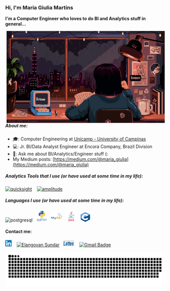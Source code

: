 ### Hi, I'm Maria Giulia Martins


**I'm a Computer Engineer who loves to do BI and Analytics stuff in general...**

 <img align="right" alt="GIF" src="https://github.com/MariaGiuliaMartins/MariaGiuliaMartins/blob/main/girl2.gif" width="500" height="290"/>
 
##### About me:

- 🎓: Computer Engineering at [Unicamp - University of Campinas](https://www.unicamp.br/unicamp/english)
- :computer:: Jr. BI/Data Analyst Engineer at Encora Company, Brazil Division
- :speech_balloon:: Ask me about BI/Analytics/Engineer stuff (:
- My Medium posts: [https://medium.com/@maria_giulia](https://medium.com/@maria_giulia)

##### Analytics Tools that I use (or have used at some time in my life):
<a href="https://aws.amazon.com/quicksight/"><img src="https://allcode.com/wp-content/uploads/2022/12/amazon-quicksight@2x@2x.png" width="80px" alt="quicksight"></a>&nbsp; &nbsp;
<a href="https://amplitude.com/"><img src="https://uploads-us-west-2.insided.com/amplitude-en/attachment/4e0ab4e4-4914-4fe5-9da0-8162667f6a75.png" width="80px" alt="amplitude"></a>&nbsp; &nbsp;

##### Languages I use (or have used at some time in my life):

<p align="left">
<img src="https://ezerus.com.au/wp-content/uploads/2019/05/postgresql-logo.png" alt="postgresql" width="35" height="35"/> &nbsp;
<img src="https://raw.githubusercontent.com/devicons/devicon/master/icons/python/python-original-wordmark.svg" alt="python" width="35" height="35"/> &nbsp;
<img src="https://raw.githubusercontent.com/devicons/devicon/master/icons/mysql/mysql-original-wordmark.svg" alt="mysql" width="35" height="35" /> &nbsp;
<img src="https://raw.githubusercontent.com/devicons/devicon/master/icons/java/java-original-wordmark.svg" alt="java" width="35" height="35" /> &nbsp;
<img src="https://github.com/MariaGiuliaMartins/MariaGiuliaMartins/blob/main/C.png" alt="java" width="30" height="30" /> 
</p>

#### Contact me:

<a href="https://www.linkedin.com/in/maria-giulia-martins/"><img src="https://github.com/chandan-reddy-k/chandan-reddy-k/blob/master/assets/linkedin.svg" width="20px" alt="LinkedIn"></a>&nbsp; &nbsp;
<a href="https://github.com/MariaGiuliaMartins" target="_blank"><img src="https://cdn.jsdelivr.net/npm/simple-icons@3.0.1/icons/github.svg" alt="Elangovan Sundar" height="20" width="20" /></a>&nbsp;&nbsp;
<a href="http://lattes.cnpq.br/3483783208416872" target="_blank"><img src="https://github.com/MariaGiuliaMartins/MariaGiuliaMartins/blob/main/lattes.png" alt="Elangovan Sundar" height="20" width="35" /></a>&nbsp; &nbsp;
[![Gmail Badge](https://img.shields.io/badge/-mgmfacul@gmail.com-c14438?style=flat-square&logo=Gmail&logoColor=white&link=mailto:mgmfacul@gmail.com)](mailto:mgmfacul@gmail.com)

 
![Snake animation](https://github.com/MariaGiuliaMartins/MariaGiuliaMartins/blob/output/github-contribution-grid-snake.svg)
 
